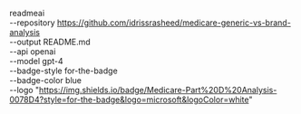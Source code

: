 readmeai \
  --repository https://github.com/idrissrasheed/medicare-generic-vs-brand-analysis \
  --output README.md \
  --api openai \
  --model gpt-4 \
  --badge-style for-the-badge \
  --badge-color blue \
  --logo "https://img.shields.io/badge/Medicare-Part%20D%20Analysis-0078D4?style=for-the-badge&logo=microsoft&logoColor=white"
